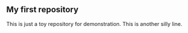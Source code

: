 ## My first repository
This is just a toy repository for demonstration.
This is another silly line.
